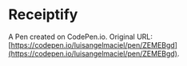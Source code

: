 # Receiptify

A Pen created on CodePen.io. Original URL: [https://codepen.io/luisangelmaciel/pen/ZEMEBgd](https://codepen.io/luisangelmaciel/pen/ZEMEBgd).

